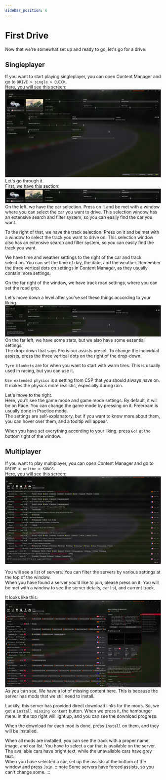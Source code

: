 ```yaml
---
sidebar_position: 6
---
```


# First Drive

Now that we're somewhat set up and ready to go, let's go for a drive.

## Singleplayer

If you want to start playing singleplayer, you can open Content Manager and go to `DRIVE > single > QUICK`.  
Here, you will see this screen:  
![Main Window](./img/cm2.png)  
Let's go through it.  
First, we have this section:  
![Selection](./img/cmsingle1.png)  
On the left, we have the car selection. Press on it and be met with a window where you can select the car you want to drive. This selection window has an extensive search and filter system, so you can easily find the car you want.

To the right of that, we have the track selection. Press on it and be met with a window to select the track you want to drive on. This selection window also has an extensive search and filter system, so you can easily find the track you want.

We have time and weather settings to the right of the car and track selection. You can set the time of day, the date, and the weather. Remember the three vertical dots on settings in Content Manager, as they usually contain more settings.

On the far right of the window, we have track road settings, where you can set the road grip.

Let's move down a level after you've set these things according to your liking.  
![Gamemode Settings](./img/cmsingle2.png)  
On the far left, we have some stats, but we also have some essential settings.  
The drop-down that says Pro is our assists preset. To change the individual assists, press the three vertical dots on the right of the drop-down.

`Tyre blankets` are for when you want to start with warm tires. This is usually used in racing, but you can use it.

`Use extended physics` is a setting from CSP that you should always have on. It makes the physics more realistic, especially during rain.

Let's move to the right.  
Here, you'll see the game mode and game mode settings. By default, it will be on Race. You can change the game mode by pressing on it. Freeroam is usually done in Practice mode.  
The settings are self-explanatory, but if you want to know more about them, you can hover over them, and a tooltip will appear.

When you have set everything according to your liking, press `Go!` at the bottom right of the window.

## Multiplayer

If you want to play multiplayer, you can open Content Manager and go to `DRIVE > online > KUNOS`.  
Here, you will see this screen:  
![Online](./img/cmservers.png)

You will see a list of servers. You can filter the servers by various settings at the top of the window.  
When you have found a server you'd like to join, please press on it. You will be met with a window to see the server details, car list, and current track.

It looks like this:  
![Server Details](./img/cmserver.png)  
As you can see. We have a lot of missing content here. This is because the server has mods that we still need to install.

Luckily, this server has provided direct download links for the mods. So, we get a `Install missing content` button. When we press it, the hamburger menu in the top right will light up, and you can see the download progress.

When the download for each mod is done, press `Install` on them, and they will be installed.

When all mods are installed, you can see the track with a proper name, image, and car list. You have to select a car that is available on the server.  
The available cars have bright text, while the unavailable cars have grey text.  
When you have selected a car, set up the assists at the bottom of the window and press `Join`.
:::note
Some servers have forced assists, so you can't change some.
:::
